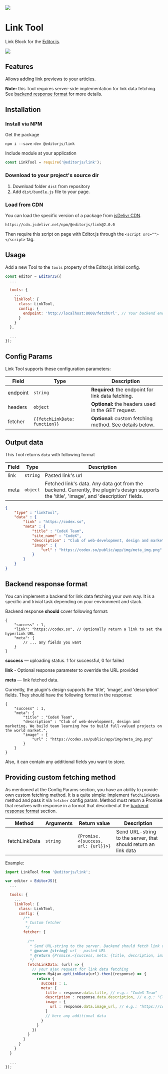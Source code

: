 ![](https://badgen.net/badge/Editor.js/v2.0/blue)

# Link Tool

Link Block for the [Editor.js](https://codex.so/editor).

![](assets/gif/demo.gif)

## Features

Allows adding link previews to your articles.

**Note:** this Tool requires server-side implementation for link data fetching. See [backend response format](#server-format) for more details.

## Installation

### Install via NPM

Get the package

```shell
npm i --save-dev @editorjs/link
```

Include module at your application

```javascript
const LinkTool = require('@editorjs/link');
```

### Download to your project's source dir

1. Download folder `dist` from repository
2. Add `dist/bundle.js` file to your page.

### Load from CDN

You can load the specific version of a package from [jsDelivr CDN](https://www.jsdelivr.com/package/npm/@editorjs/link).

`https://cdn.jsdelivr.net/npm/@editorjs/link@2.0.0`

Then require this script on page with Editor.js through the `<script src=""></script>` tag.

## Usage

Add a new Tool to the `tools` property of the Editor.js initial config.

```javascript
const editor = EditorJS({
  ...

  tools: {
    ...
    linkTool: {
      class: LinkTool,
      config: {
        endpoint: 'http://localhost:8008/fetchUrl', // Your backend endpoint for url data fetching,
      }
    }
  },

  ...
});
```

## Config Params

Link Tool supports these configuration parameters:

| Field    | Type                            | Description                                              |
|----------|---------------------------------|----------------------------------------------------------|
| endpoint | `string`                        | **Required:** the endpoint for link data fetching.       |
| headers  | `object`                        | **Optional:** the headers used in the GET request.       |
| fetcher  | `{{fetchLinkData: function}}`   | **Optional:** custom fetching method. See details below. |

## Output data

This Tool returns `data` with following format

| Field          | Type      | Description                     |
| -------------- | --------- | ------------------------------- |
| link           | `string`  | Pasted link's url               |
| meta           | `object`  | Fetched link's data. Any data got from the backend. Currently, the plugin's design supports the 'title', 'image', and 'description' fields. |

```json
{
    "type" : "linkTool",
    "data" : {
        "link" : "https://codex.so",
        "meta" : {
            "title" : "CodeX Team",
            "site_name" : "CodeX",
            "description" : "Club of web-development, design and marketing. We build team learning how to build full-valued projects on the world market.",
            "image" : {
                "url" : "https://codex.so/public/app/img/meta_img.png"
            }
        }
    }
}
```

## Backend response format <a name="server-format"></a>

You can implement a backend for link data fetching your own way. It is a specific and trivial task depending on your
environment and stack.

Backend response **should** cover following format:

```json5
{
    "success" : 1,
    "link": "https://codex.so", // Optionally return a link to set the hyperlink URL
    "meta": {
        // ... any fields you want
    }
}
```

**success** — uploading status. 1 for successful, 0 for failed

**link** - Optional response parameter to override the URL provided

**meta** — link fetched data.

Currently, the plugin's design supports the 'title', 'image', and 'description' fields. They should have the following format in the response:

```json5
{
    "success" : 1,
    "meta": {
        "title" : "CodeX Team",
        "description" : "Club of web-development, design and marketing. We build team learning how to build full-valued projects on the world market.",
        "image" : {
            "url" : "https://codex.so/public/app/img/meta_img.png"
        }
    }
}
```

Also, it can contain any additional fields you want to store.

## Providing custom fetching method

As mentioned at the Config Params section, you have an ability to provide own custom fetching method.
It is a quite simple: implement `fetchLinkData` method and pass it via `fetcher` config param.
Method must return a Promise that resolves with response in a format that described at the [backend response format](#server-format) section.


| Method        | Arguments | Return value                        | Description                                                    |
|---------------|-----------|-------------------------------------|----------------------------------------------------------------|
| fetchLinkData | `string`  | `{Promise.<{success, url: {url}}>}` | Send URL-string to the server, that should return an link data |

Example:

```js
import LinkTool from '@editorjs/link';

var editor = EditorJS({
  ...

  tools: {
    ...
    linkTool: {
      class: LinkTool,
      config: {
        /**
         * Custom fetcher
         */
        fetcher: {
          
          /**
           * Send URL-string to the server. Backend should fetch link data by this URL and return it
           * @param {string} url - pasted URL
           * @return {Promise.<{success, meta: {title, description, image:{url}}}>}
           */
          fetchLinkData: (url) => {
            // your ajax request for link data fetching
            return MyAjax.getLinkData(url).then((response) => {
              return {
                success : 1,
                meta: {
                  title : response.data.title, // e.g.: "CodeX Team"
                  description : response.data.description, // e.g.: "Club of web-development, design and marketing. We build team learning how to build full-valued projects on the world market."
                  image : {
                    url : response.data.image_url, // e.g.: "https://codex.so/public/app/img/meta_img.png" 
                  }
                  // here any additional data
                }
              }
            })
          }
        }
      }
    }
  }

  ...
});
```